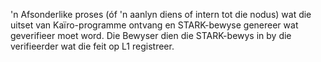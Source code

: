 'n Afsonderlike proses (óf 'n aanlyn diens of intern tot die nodus) wat die uitset van Kaïro-programme ontvang en STARK-bewyse genereer wat geverifieer moet word. Die Bewyser dien die STARK-bewys in by die verifieerder wat die feit op L1 registreer.